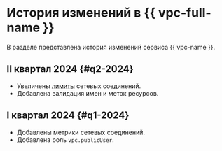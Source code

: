 # История изменений в {{ vpc-full-name }}

В разделе представлена история изменений сервиса {{ vpc-name }}.

## II квартал 2024 {#q2-2024}

* Увеличены [лимиты](../compute/concepts/limits.md) сетевых соединений.
* Добавлена валидация имен и меток ресурсов.

## I квартал 2024 {#q1-2024}

* Добавлены метрики сетевых соединений.
* Добавлена роль `vpc.publicUser`.
